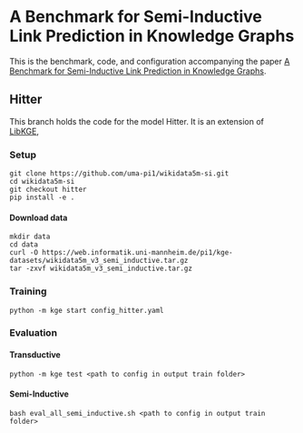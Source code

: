 # A Benchmark for Semi-Inductive Link Prediction in Knowledge Graphs

This is the benchmark, code, and configuration accompanying the paper [A Benchmark for Semi-Inductive Link Prediction in Knowledge Graphs]().

## Hitter

This branch holds the code for the model Hitter.
It is an extension of [LibKGE](https://github.com/uma-pi1/kge),

### Setup

```
git clone https://github.com/uma-pi1/wikidata5m-si.git
cd wikidata5m-si
git checkout hitter
pip install -e .
```

#### Download data

```
mkdir data
cd data
curl -O https://web.informatik.uni-mannheim.de/pi1/kge-datasets/wikidata5m_v3_semi_inductive.tar.gz
tar -zxvf wikidata5m_v3_semi_inductive.tar.gz
```

### Training

```
python -m kge start config_hitter.yaml
```

### Evaluation

#### Transductive

```
python -m kge test <path to config in output train folder>
```


#### Semi-Inductive

```
bash eval_all_semi_inductive.sh <path to config in output train folder>
```


